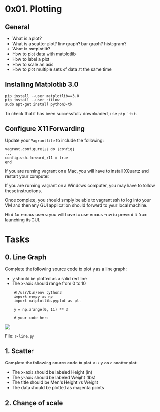 # 0x01. Plotting

## General
* What is a plot?
* What is a scatter plot? line graph? bar graph? histogram?
* What is matplotlib?
* How to plot data with matplotlib
* How to label a plot
* How to scale an axis
* How to plot multiple sets of data at the same time

## Installing Matplotlib 3.0

    pip install --user matplotlib==3.0
    pip install --user Pillow
    sudo apt-get install python3-tk

To check that it has been successfully downloaded, use `pip list`.

## Configure X11 Forwarding
Update your `Vagrantfile` to include the following:

    Vagrant.configure(2) do |config|
    ...
    config.ssh.forward_x11 = true
    end

If you are running vagrant on a Mac, you will have to install XQuartz and restart your computer.

If you are running vagrant on a Windows computer, you may have to follow these instructions.

Once complete, you should simply be able to vagrant ssh to log into your VM and then any GUI application should forward to your local machine.

Hint for emacs users: you will have to use emacs -nw to prevent it from launching its GUI.

# Tasks

## 0. Line Graph
Complete the following source code to plot y as a line graph:

* y should be plotted as a solid red line
* The x-axis should range from 0 to 10
```
    #!/usr/bin/env python3
    import numpy as np
    import matplotlib.pyplot as plt

    y = np.arange(0, 11) ** 3

    # your code here
```
![](https://holbertonintranet.s3.amazonaws.com/uploads/medias/2018/9/664b2543b48ef4918687.png?X-Amz-Algorithm=AWS4-HMAC-SHA256&X-Amz-Credential=AKIARDDGGGOUWMNL5ANN%2F20200719%2Fus-east-1%2Fs3%2Faws4_request&X-Amz-Date=20200719T213618Z&X-Amz-Expires=86400&X-Amz-SignedHeaders=host&X-Amz-Signature=06c27f290e0c1763ae31538e755c3f7decb2180b2e53fb5116a6c540194199ef)

File: `0-line.py`

## 1. Scatter
Complete the following source code to plot x ↦ y as a scatter plot:

* The x-axis should be labeled Height (in)
* The y-axis should be labeled Weight (lbs)
* The title should be Men's Height vs Weight
* The data should be plotted as magenta points

## 2. Change of scale 
